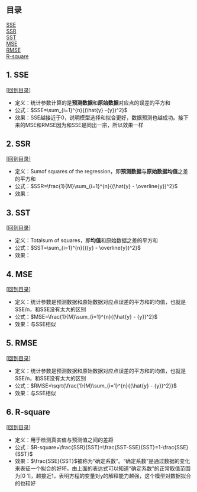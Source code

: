
## <span id="mulu">目录</span>
<a href="#SSE">SSE</a>   
<a href="#SSR">SSR</a>    
<a href="#SST">SST</a>  
<a href="#MSE">MSE</a>  
<a href="#RMSE">RMSE</a>  
<a href="#R-square">R-square</a>

## <span id="SSE">1. SSE</span>  
<a href="#mulu">[回到目录]</a>  
- 定义：统计参数计算的是**预测数据**和**原始数据**对应点的误差的平方和
- 公式：$SSE=\sum_{i=1}^{n}{(\hat{y} -{y})^2}$
- 效果：SSE越接近于0，说明模型选择和拟合更好，数据预测也越成功。接下来的MSE和RMSE因为和SSE是同出一宗，所以效果一样

## <span id="SSR">2. SSR</span>  
<a href="#mulu">[回到目录]</a>  
- 定义：Sumof squares of the regression，即**预测数据**与**原始数据均值**之差的平方和
- 公式：$SSR=\frac{1}{M}\sum_{i=1}^{n}{(\hat{y} - \overline{y})^2}$
- 效果：

## <span id="SST">3. SST</span>  
<a href="#mulu">[回到目录]</a>  
- 定义：Totalsum of squares，即**均值**和原始数据之差的平方和
- 公式：$SST=\sum_{i=1}^{n}{({y} - \overline{y})^2}$
- 效果：

## <span id="MSE">4. MSE</span>  
<a href="#mulu">[回到目录]</a>  
- 定义：统计参数是预测数据和原始数据对应点误差的平方和的均值，也就是SSE/n，和SSE没有太大的区别
- 公式：$MSE=\frac{1}{M}\sum_{i=1}^{n}{(\hat{y} - {y})^2}$
- 效果：与SSE相似

## <span id="RMSE">5. RMSE</span>  
<a href="#mulu">[回到目录]</a>  
- 定义：统计参数是预测数据和原始数据对应点误差的平方和的均值，也就是SSE/n，和SSE没有太大的区别
- 公式：$RMSE=\sqrt{\frac{1}{M}\sum_{i=1}^{n}{(\hat{y} - {y})^2}}$
- 效果：与SSE相似

## <span id="R-square">6. R-square</span>  
<a href="#mulu">[回到目录]</a>  
- 定义：用于检测真实值与预测值之间的差距
- 公式：$R-square=\frac{SSR}{SST}=\frac{SST-SSE}{SST}=1-\frac{SSE}{SST}$
- 效果：$\frac{SSE}{SST}$被称为“确定系数”。“确定系数”是通过数据的变化来表征一个拟合的好坏。由上面的表达式可以知道“确定系数”的正常取值范围为[0 1]，越接近1，表明方程的变量对y的解释能力越强，这个模型对数据拟合的也较好

